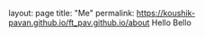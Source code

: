 layout: page
title: "Me"
permalink:  https://koushik-pavan.github.io/ft_pav.github.io/about
Hello Bello
